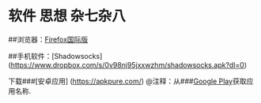 #  软件 思想 杂七杂八

##浏览器：[Firefox国际版](www.mozilla.org/en-US/firefox/all/)
  
##手机软件：[Shadowsocks] (https://www.dropbox.com/s/0v98nj95jxxwzhm/shadowsocks.apk?dl=0)

下载###[安卓应用]  (https://apkpure.com/) 
@注释：从###[Google Play](https://play.google.com/store)获取应用名称.
 
 
